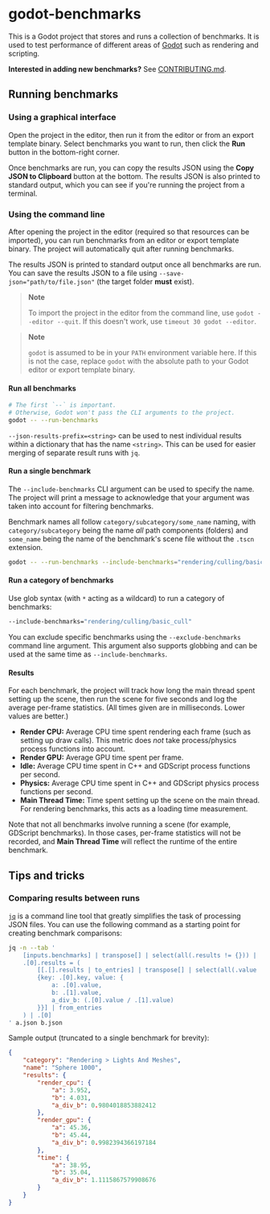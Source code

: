 # godot-benchmarks

This is a Godot project that stores and runs a collection of benchmarks. It is
used to test performance of different areas of [Godot](https://godotengine.org)
such as rendering and scripting.

**Interested in adding new benchmarks?** See [CONTRIBUTING.md](CONTRIBUTING.md).

## Running benchmarks

### Using a graphical interface

Open the project in the editor, then run it from the editor or from an export
template binary. Select benchmarks you want to run, then click the **Run** button
in the bottom-right corner.

Once benchmarks are run, you can copy the results JSON using the
**Copy JSON to Clipboard** button at the bottom. The results JSON is also printed to
standard output, which you can see if you're running the project from a terminal.

### Using the command line

After opening the project in the editor (required so that resources can be imported),
you can run benchmarks from an editor or export template binary. The project will
automatically quit after running benchmarks.

The results JSON is printed to standard output once all benchmarks are run.
You can save the results JSON to a file using `--save-json="path/to/file.json"`
(the target folder **must** exist).

> **Note**
>
> To import the project in the editor from the command line, use `godot --editor --quit`.
> If this doesn't work, use `timeout 30 godot --editor`.

> **Note**
>
> `godot` is assumed to be in your `PATH` environment variable here. If this is
> not the case, replace `godot` with the absolute path to your Godot editor or export template
> binary.

#### Run all benchmarks

```bash
# The first `--` is important.
# Otherwise, Godot won't pass the CLI arguments to the project.
godot -- --run-benchmarks
```

`--json-results-prefix=<string>` can be used to nest individual results within a
dictionary that has the name `<string>`. This can be used for easier merging of
separate result runs with `jq`.

#### Run a single benchmark

The `--include-benchmarks` CLI argument can be used to specify the name.
The project will print a message to acknowledge that your argument was taken
into account for filtering benchmarks.

Benchmark names all follow `category/subcategory/some_name` naming, with
`category/subcategory` being the name *all* path components (folders) and
`some_name` being the name of the benchmark's scene file without the `.tscn` extension.

```bash
godot -- --run-benchmarks --include-benchmarks="rendering/culling/basic_cull"
```

#### Run a category of benchmarks

Use glob syntax (with `*` acting as a wildcard) to run a category of benchmarks:

```bash
--include-benchmarks="rendering/culling/basic_cull"
```

You can exclude specific benchmarks using the `--exclude-benchmarks` command line argument.
This argument also supports globbing and can be used at the same time as `--include-benchmarks`.

#### Results

For each benchmark, the project will track how long the main thread spent setting up the scene,
then run the scene for five seconds and log the average per-frame statistics.
(All times given are in milliseconds. Lower values are better.)

- **Render CPU:** Average CPU time spent rendering each frame (such as setting up draw calls).
  This metric does *not* take process/physics process functions into account.
- **Render GPU:** Average GPU time spent per frame.
- **Idle:** Average CPU time spent in C++ and GDScript process functions per second.
- **Physics:** Average CPU time spent in C++ and GDScript physics process functions per second.
- **Main Thread Time:** Time spent setting up the scene on the main thread.
  For rendering benchmarks, this acts as a loading time measurement.

Note that not all benchmarks involve running a scene (for example, GDScript benchmarks).
In those cases, per-frame statistics will not be recorded,
and **Main Thread Time** will reflect the runtime of the entire benchmark.

## Tips and tricks

### Comparing results between runs

[`jq`](https://github.com/stedolan/jq) is a command line tool that greatly simplifies
the task of processing JSON files. You can use the following command as a starting point
for creating benchmark comparisons:

```bash
jq -n --tab '
	[inputs.benchmarks] | transpose[] | select(all(.results != {})) |
	.[0].results = (
		[[.[].results | to_entries] | transpose[] | select(all(.value != 0)) |
		{key: .[0].key, value: {
			a: .[0].value,
			b: .[1].value,
			a_div_b: (.[0].value / .[1].value)
		}}] | from_entries
	) | .[0]
' a.json b.json
```

Sample output (truncated to a single benchmark for brevity):

```json
{
	"category": "Rendering > Lights And Meshes",
	"name": "Sphere 1000",
	"results": {
		"render_cpu": {
			"a": 3.952,
			"b": 4.031,
			"a_div_b": 0.9804018853882412
		},
		"render_gpu": {
			"a": 45.36,
			"b": 45.44,
			"a_div_b": 0.9982394366197184
		},
		"time": {
			"a": 38.95,
			"b": 35.04,
			"a_div_b": 1.1115867579908676
		}
	}
}
```
